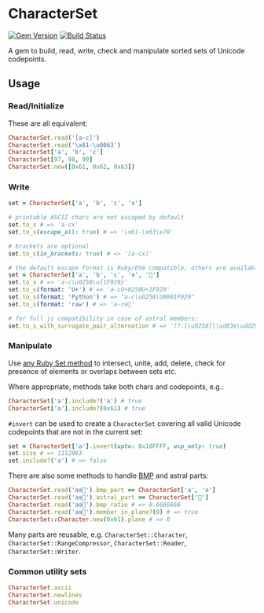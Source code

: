 # CharacterSet

[![Gem Version](https://badge.fury.io/rb/character_set.svg)](http://badge.fury.io/rb/character_set)
[![Build Status](https://travis-ci.org/janosch-x/character_set.svg?branch=master)](https://travis-ci.org/janosch-x/character_set)

A gem to build, read, write, check and manipulate sorted sets of Unicode codepoints.

## Usage

### Read/Initialize

These are all equivalent:

```ruby
CharacterSet.read('[a-c]')
CharacterSet.read('\x61-\u0063')
CharacterSet['a', 'b', 'c']
CharacterSet[97, 98, 99]
CharacterSet.new([0x61, 0x62, 0x63])
```

### Write
```ruby
set = CharacterSet['a', 'b', 'c', 'x']

# printable ASCII chars are not escaped by default
set.to_s # => 'a-cx'
set.to_s(escape_all: true) # => '\x61-\x63\x78'

# brackets are optional
set.to_s(in_brackets: true) # => '[a-cx]'

# the default escape format is Ruby/ES6 compatible, others are available
set = CharacterSet['a', 'b', 'c', 'ɘ', '🤩']
set.to_s # => 'a-c\u0258\u{1F929}'
set.to_s(format: 'U+') # => 'a-cU+0258U+1F929'
set.to_s(format: 'Python') # => "a-c\u0258\U0001F929"
set.to_s(format: 'raw') # => 'a-cɘ🤩'

# for full js compatibility in case of astral members:
set.to_s_with_surrogate_pair_alternation # => '(?:[\u0258]|\ud83e\udd29)'
```

### Manipulate

Use [any Ruby Set method](https://ruby-doc.org/stdlib-2.5.1/libdoc/set/rdoc/Set.html) to intersect, unite, add, delete, check for presence of elements or overlaps between sets etc.

Where appropriate, methods take both chars and codepoints, e.g.:

```ruby
CharacterSet['a'].include?('a') # true
CharacterSet['a'].include?(0x61) # true
```

`#invert` can be used to create a `CharacterSet` covering all valid Unicode codepoints that are not in the current set:

```ruby
set = CharacterSet['a'].invert(upto: 0x10FFFF, ucp_only: true)
set.size # => 1112063
set.include?('a') # => false
```

There are also some methods to handle [BMP](https://en.wikipedia.org/wiki/Plane_%28Unicode%29#Basic_Multilingual_Plane) and astral parts:
```Ruby
CharacterSet.read('aɘ🤩').bmp_part == CharacterSet['a', 'ɘ']
CharacterSet.read('aɘ🤩').astral_part == CharacterSet['🤩']
CharacterSet.read('aɘ🤩').bmp_ratio # => 0.6666666
CharacterSet.read('aɘ🤩').member_in_plane?(0) # => true
CharacterSet::Character.new(0x61).plane # => 0
```

Many parts are reusable, e.g. `CharacterSet::Character`, `CharacterSet::RangeCompressor`, `CharacterSet::Reader`, `CharacterSet::Writer`.

### Common utility sets

```ruby
CharacterSet.ascii
CharacterSet.newlines
CharacterSet.unicode
```
